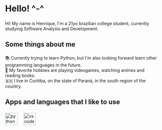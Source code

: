 <h1 align="left">Hello! ^-^</h1>

###

<p align="left">Hi! My name is Henrique, I'm a 21yo brazilian college student, currently studying Software Analysis and Development.</p>

###

<h2 align="left">Some things about me</h2>

###

<p align="left">📚 Currently trying to learn Python, but I'm also looking forward learn other programming languages in the future.<br>🎲 My favorite hobbies are playing videogames, watching animes and reading books.<br>🇧🇷 I live in Curitiba, on the state of Paraná, in the south region of the country.</p>

###

<h2 align="left">Apps and languages that I like to use</h2>

###

###

<div align="left">
  <img src="https://cdn.jsdelivr.net/gh/devicons/devicon/icons/python/python-original.svg" height="40" alt="python logo"  />
  <img width="12" />
  <img src="https://cdn.jsdelivr.net/gh/devicons/devicon/icons/vscode/vscode-original.svg" height="40" alt="vscode logo"  />
</div>

###
